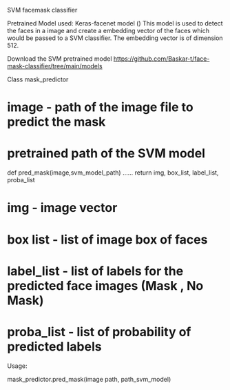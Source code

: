 SVM facemask classifier

Pretrained Model used:
   Keras-facenet model ()
     This model is used to detect the faces in a image and create a embedding vector of the faces which would be passed to a SVM classifier. 
     The embedding vector is of dimension 512.


Download the SVM pretrained model https://github.com/Baskar-t/face-mask-classifier/tree/main/models

Class mask_predictor
# image - path of the image file to predict the mask
# pretrained path of the SVM model
def pred_mask(image,svm_model_path)
     ......
	return img, box_list, label_list, proba_list
	
# img - image vector
# box list - list of image box of faces
# label_list - list of labels for the predicted face images (Mask , No Mask)
# proba_list - list of probability of predicted labels


Usage:

mask_predictor.pred_mask(image path, path_svm_model)